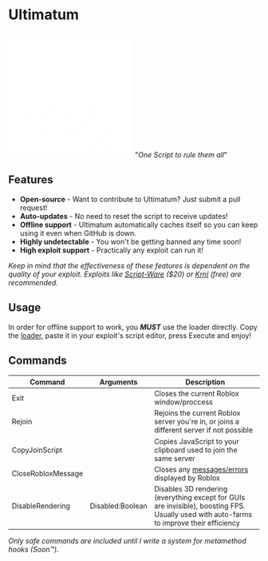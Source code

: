 # Ultimatum
[![Ultimatum Logo](https://raw.githubusercontent.com/Amourousity/Ultimatum/main/SmallLogo.png)](https://github.com/Amourousity/Ultimatum#Ultimatum)
"*One Script to rule them all*"
## Features
- **Open-source** - Want to contribute to Ultimatum? Just submit a pull request!
- **Auto-updates** - No need to reset the script to receive updates!
- **Offline support** - Ultimatum automatically caches itself so you can keep using it even when GitHub is down.
- **Highly undetectable** - You won't be getting banned any time soon!
- **High exploit support** - Practically any exploit can run it!

*Keep in mind that the effectiveness of these features is dependent on the quality of your exploit. Exploits like [Script-Ware](https://script-ware.com) ($20) or [Krnl](https://krnl.place) (free) are recommended.*
## Usage
In order for offline support to work, you ***MUST*** use the loader directly.
Copy the [loader](/Loader.lua), paste it in your exploit's script editor, press Execute and enjoy!
## Commands
Command|Arguments|Description
-|-|-
Exit||Closes the current Roblox window/proccess
Rejoin||Rejoins the current Roblox server you're in, or joins a different server if not possible
CopyJoinScript||Copies JavaScript to your clipboard used to join the same server
CloseRobloxMessage||Closes any [messages/errors](https://roblox.fandom.com/wiki/Error) displayed by Roblox
DisableRendering|Disabled:Boolean|Disables 3D rendering (everything except for GUIs are invisible), boosting FPS. Usually used with auto-farms to improve their efficiency
*Only safe commands are included until I write a system for metamethod hooks (Soon™️).*
